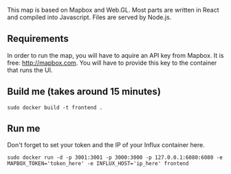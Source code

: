 

This map is based on Mapbox and Web.GL. Most parts are written in React and compiled into Javascript. Files are served by Node.js.


## Requirements

In order to run the map, you will have to aquire an API key from Mapbox. It is free: http://mapbox.com. You will have to provide this key to the container that runs the UI. 

## Build me (takes around 15 minutes)

    sudo docker build -t frontend .

## Run me

Don't forget to set your token and the IP of your Influx container here.

    sudo docker run -d -p 3001:3001 -p 3000:3000 -p 127.0.0.1:6080:6080 -e MAPBOX_TOKEN='token_here' -e INFLUX_HOST='ip_here' frontend
